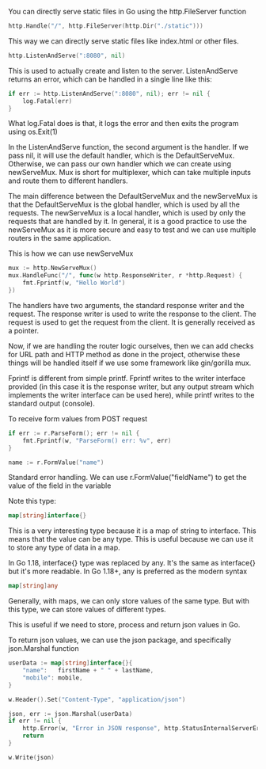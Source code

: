 You can directly serve static files in Go using the http.FileServer function

```go
http.Handle("/", http.FileServer(http.Dir("./static")))
```

This way we can directly serve static files like index.html or other files.

```go
http.ListenAndServe(":8080", nil)
```

This is used to actually create and listen to the server. ListenAndServe returns an error, which can be handled in a single line like this:

```go
if err := http.ListenAndServe(":8080", nil); err != nil {
	log.Fatal(err)
}
```

What log.Fatal does is that, it logs the error and then exits the program using os.Exit(1)

In the ListenAndServe function, the second argument is the handler. If we pass nil, it will use the default handler, which is the DefaultServeMux. Otherwise, we can pass our own handler which we can create using newServeMux. Mux is short for multiplexer, which can take multiple inputs and route them to different handlers.

The main difference between the DefaultServeMux and the newServeMux is that the DefaultServeMux is the global handler, which is used by all the requests. The newServeMux is a local handler, which is used by only the requests that are handled by it. In general, it is a good practice to use the newServeMux as it is more secure and easy to test and we can use multiple routers in the same application.

This is how we can use newServeMux

```go
mux := http.NewServeMux()
mux.HandleFunc("/", func(w http.ResponseWriter, r *http.Request) {
	fmt.Fprintf(w, "Hello World")
})
```

The handlers have two arguments, the standard response writer and the request. The response writer is used to write the response to the client. The request is used to get the request from the client. It is generally received as a pointer.

Now, if we are handling the router logic ourselves, then we can add checks for URL path and HTTP method as done in the project, otherwise these things will be handled itself if we use some framework like gin/gorilla mux.

Fprintf is different from simple printf. Fprintf writes to the writer interface provided (in this case it is the response writer, but any output stream which implements the writer interface can be used here), while printf writes to the standard output (console).

To receive form values from POST request

```go
if err := r.ParseForm(); err != nil {
    fmt.Fprintf(w, "ParseForm() err: %v", err)
}

name := r.FormValue("name")
```

Standard error handling. We can use r.FormValue("fieldName") to get the value of the field in the variable

Note this type:

```go
map[string]interface{}
```

This is a very interesting type because it is a map of string to interface. This means that the value can be any type. This is useful because we can use it to store any type of data in a map.

In Go 1.18, interface{} type was replaced by any. It's the same as interface{} but it's more readable. In Go 1.18+, any is preferred as the modern syntax

```go
map[string]any
```

Generally, with maps, we can only store values of the same type. But with this type, we can store values of different types.

This is useful if we need to store, process and return json values in Go.

To return json values, we can use the json package, and specifically json.Marshal function

```go
userData := map[string]interface{}{
    "name":   firstName + " " + lastName,
    "mobile": mobile,
}

w.Header().Set("Content-Type", "application/json")

json, err := json.Marshal(userData)
if err != nil {
    http.Error(w, "Error in JSON response", http.StatusInternalServerError)
    return
}

w.Write(json)
```
